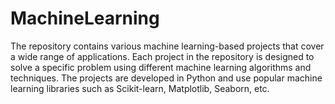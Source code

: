 # MachineLearning

The repository contains various machine learning-based projects that cover a wide range of applications. 
Each project in the repository is designed to solve a specific problem using different machine learning algorithms and techniques. 
The projects are developed in Python and use popular machine learning libraries such as Scikit-learn, Matplotlib, Seaborn, etc.

